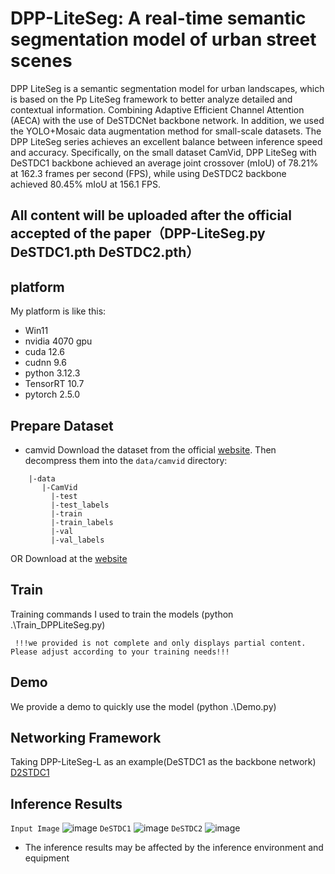 # DPP-LiteSeg: A real-time semantic segmentation model of urban street scenes
DPP LiteSeg is a semantic segmentation model for urban landscapes, which is based on the Pp LiteSeg framework to better analyze detailed and contextual information. Combining Adaptive Efficient Channel Attention (AECA) with the use of DeSTDCNet backbone network. In addition, we used the YOLO+Mosaic data augmentation method for small-scale datasets. The DPP LiteSeg series achieves an excellent balance between inference speed and accuracy. Specifically, on the small dataset CamVid, DPP LiteSeg with DeSTDC1 backbone achieved an average joint crossover (mIoU) of 78.21% at 162.3 frames per second (FPS), while using DeSTDC2 backbone achieved 80.45% mIoU at 156.1 FPS.
## All content will be uploaded after the official accepted of the paper（DPP-LiteSeg.py DeSTDC1.pth DeSTDC2.pth）
## platform
My platform is like this:

* Win11
* nvidia 4070 gpu
* cuda 12.6
* cudnn 9.6
* python 3.12.3
* TensorRT 10.7
* pytorch 2.5.0


## Prepare Dataset
* camvid
Download the dataset from the official [website](http://mi.eng.cam.ac.uk/research/projects/VideoRec/CamVid/). Then decompress them into the `data/camvid` directory:  
```
    |-data
       |-CamVid
         |-test
         |-test_labels
         |-train
         |-train_labels
         |-val
         |-val_labels
```
OR Download at the [website](https://github.com/Yaozr058/DPP-LiteSeg/tree/data)
## Train
Training commands I used to train the models (python .\Train_DPPLiteSeg.py) 
```
 !!!we provided is not complete and only displays partial content. Please adjust according to your training needs!!!
```
## Demo
We provide a demo to quickly use the model (python .\Demo.py)
## Networking Framework
Taking DPP-LiteSeg-L as an example(DeSTDC1 as the backbone network)
[D2STDC1](https://github.com/user-attachments/assets/cf5d7d0d-80c0-425b-85bf-c3fdb1e4146d)
## Inference Results
``` Input Image ```
![image](https://github.com/user-attachments/assets/d1005a9d-69dc-4701-8f24-f88af04348e3)
``` DeSTDC1 ```
![image](https://github.com/user-attachments/assets/1e5f9e30-2fbc-4242-bdce-eeffa7f41262)
``` DeSTDC2 ```
![image](https://github.com/user-attachments/assets/601b469e-e697-4c2f-b3da-a0df32b81ae3)
* The inference results may be affected by the inference environment and equipment
